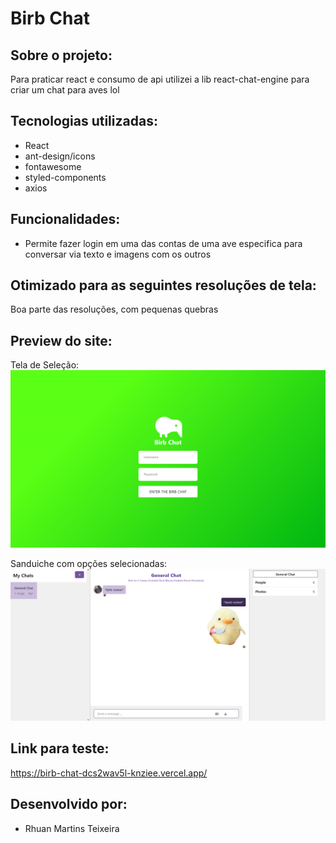 # Birb Chat

## Sobre o projeto:

Para praticar react e consumo de api utilizei a lib react-chat-engine para criar um chat para aves lol


## Tecnologias utilizadas:


- React
- ant-design/icons
- fontawesome
- styled-components
- axios

## Funcionalidades:


- Permite fazer login em uma das contas de uma ave especifica para conversar via texto e imagens com os outros

## Otimizado para as seguintes resoluções de tela:
Boa parte das resoluções, com pequenas quebras


## Preview do site:

Tela de Seleção:
![preview](/src/assets/images/BirbChatLogin.png "preview")

Sanduiche com opções selecionadas:
![preview](/src/assets/images/birchatSendingImage.png "preview")


## Link para teste:
https://birb-chat-dcs2wav5l-knziee.vercel.app/


## Desenvolvido por:

- Rhuan Martins Teixeira
